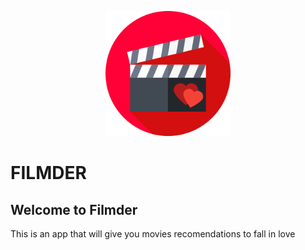 <p align="center"><img width="200" src="./Filmder.svg" alt="Filmder logo"></a></p>

# FILMDER

## Welcome to Filmder

This is an app that will give you movies recomendations to fall in love

